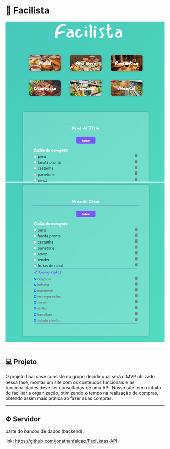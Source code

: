 #  📝 Facilista  
 
  <img alt="facilista1"  src="https://raw.githubusercontent.com/Jonas-Sousa/Facilista/develop/imgReadme/facilista1.png">  
  
  <img alt="facilista2" src="https://raw.githubusercontent.com/Jonas-Sousa/Facilista/develop/imgReadme/facilista2.png">   
  
---

## 💻 Projeto  

O projeto final case consiste no grupo decidir qual será o MVP utilizado nessa fase, montar um site com os conteúdos funcionais e
as funcionalidades deve ser consultadas de uma API. 
Nosso site tem o intuito de facilitar a organização, otimizando o tempo na realização de compras, obtendo assim mais prática ao fazer suas compras.

---

## ⚙ Servidor 

parte do bancos de dados (backend): 

link: https://github.com/jonathanfalcao/FaciListas-API
